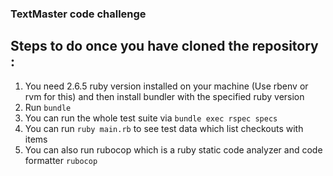 ### TextMaster code challenge

## Steps to do once you have cloned the repository :
1) You need 2.6.5 ruby version installed on your machine (Use rbenv or rvm for this) and then install bundler with the specified ruby version
2) Run ```bundle```
3) You can run the whole test suite via ```bundle exec rspec specs```
4) You can run ```ruby main.rb``` to see test data which list checkouts with items
5) You can also run rubocop which is a ruby static code analyzer and code formatter ```rubocop```
